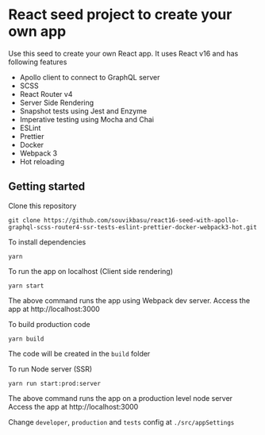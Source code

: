 # React seed project to create your own app
Use this seed to create your own React app. It uses React v16 and has following features
* Apollo client to connect to GraphQL server
* SCSS
* React Router v4
* Server Side Rendering
* Snapshot tests using Jest and Enzyme
* Imperative testing using Mocha and Chai
* ESLint
* Prettier
* Docker
* Webpack 3
* Hot reloading

## Getting started

Clone this repository

```
git clone https://github.com/souvikbasu/react16-seed-with-apollo-graphql-scss-router4-ssr-tests-eslint-prettier-docker-webpack3-hot.git
```


To install dependencies
```
yarn
```

To run the app on localhost (Client side rendering)
```
yarn start
```
The above command runs the app using Webpack dev server.
Access the app at http://localhost:3000


To build production code

```
yarn build
```
The code will be created in the `build` folder


To run Node server (SSR)
```
yarn run start:prod:server
```
The above command runs the app on a production level node server
Access the app at http://localhost:3000

Change `developer`, `production` and `tests` config at `./src/appSettings`
